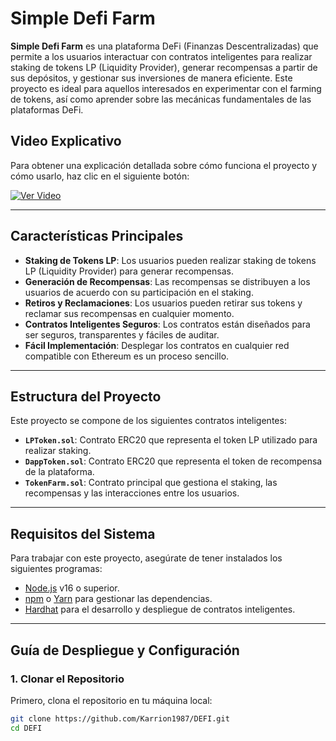 # **Simple Defi Farm**

**Simple Defi Farm** es una plataforma DeFi (Finanzas Descentralizadas) que permite a los usuarios interactuar con contratos inteligentes para realizar staking de tokens LP (Liquidity Provider), generar recompensas a partir de sus depósitos, y gestionar sus inversiones de manera eficiente. Este proyecto es ideal para aquellos interesados en experimentar con el farming de tokens, así como aprender sobre las mecánicas fundamentales de las plataformas DeFi.

## Video Explicativo

Para obtener una explicación detallada sobre cómo funciona el proyecto y cómo usarlo, haz clic en el siguiente botón:

[![Ver Video](https://img.shields.io/badge/Ver%20Video-blue?style=for-the-badge&logo=youtube)](https://share.vidnoz.com/aivideo?id=aishare-qBLkwYqjwsaWCVkkz5yLCL2E17348308813782192)

---

## **Características Principales**

- **Staking de Tokens LP**: Los usuarios pueden realizar staking de tokens LP (Liquidity Provider) para generar recompensas.
- **Generación de Recompensas**: Las recompensas se distribuyen a los usuarios de acuerdo con su participación en el staking.
- **Retiros y Reclamaciones**: Los usuarios pueden retirar sus tokens y reclamar sus recompensas en cualquier momento.
- **Contratos Inteligentes Seguros**: Los contratos están diseñados para ser seguros, transparentes y fáciles de auditar.
- **Fácil Implementación**: Desplegar los contratos en cualquier red compatible con Ethereum es un proceso sencillo.

---

## **Estructura del Proyecto**

Este proyecto se compone de los siguientes contratos inteligentes:

- **`LPToken.sol`**: Contrato ERC20 que representa el token LP utilizado para realizar staking.
- **`DappToken.sol`**: Contrato ERC20 que representa el token de recompensa de la plataforma.
- **`TokenFarm.sol`**: Contrato principal que gestiona el staking, las recompensas y las interacciones entre los usuarios.

---

## **Requisitos del Sistema**

Para trabajar con este proyecto, asegúrate de tener instalados los siguientes programas:

- [Node.js](https://nodejs.org) v16 o superior.
- [npm](https://www.npmjs.com/) o [Yarn](https://yarnpkg.com/) para gestionar las dependencias.
- [Hardhat](https://hardhat.org) para el desarrollo y despliegue de contratos inteligentes.

---

## **Guía de Despliegue y Configuración**

### **1. Clonar el Repositorio**

Primero, clona el repositorio en tu máquina local:

```bash
git clone https://github.com/Karrion1987/DEFI.git
cd DEFI
